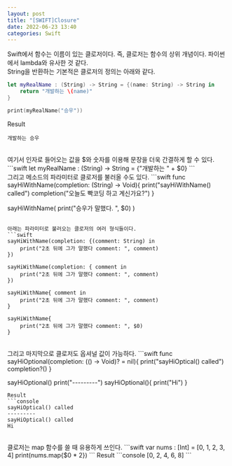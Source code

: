 ```yaml
---
layout: post
title: "[SWIFT]Closure"
date: 2022-06-23 13:40
categories: Swift
---
```

Swift에서 함수는 이름이 있는 클로저이다. 즉, 클로저는 함수의 상위 개념이다. 파이썬에서 lambda와 유사한 것 같다.  
String을 반환하는 기본적은 클로저의 정의는 아래와 같다.
```swift
let myRealName : (String) -> String = {(name: String) -> String in
    return "개발하는 \(name)"
}

print(myRealName("승우"))
```
Result
```console
개발하는 승우
```
<br>
여기서 인자로 들어오는 값을 $와 숫자를 이용해 문장을 더욱 간결하게 할 수 있다.
```swift
let myRealName : (String) -> String = {"개발하는 " + $0}
```
<br>
그리고 메소드의 파라미터로 클로저를 불러올 수도 있다.
```swift
func sayHiWithName(completion: (String) -> Void){
    print("sayHiWithName() called")
    completion("오늘도 빡코딩 하고 계신가요?")
}

sayHiWithName(
    print("승우가 말했다. ", $0)
)
```
  
아래는 파라미터로 불러오는 클로저의 여러 형식들이다.
```swift
sayHiWithName(completion: {(comment: String) in
    print("2초 뒤에 그가 말했다 comment: ", comment)
})

sayHiWithName(completion: { comment in
    print("2초 뒤에 그가 말했다 comment: ", comment)
})

sayHiWithName{ comment in
    print("2초 뒤에 그가 말했다 comment: ", comment)
}

sayHiWithName{
    print("2초 뒤에 그가 말했다 comment: ", $0)
}
```
<br>
그리고 마지막으로 클로저도 옵셔널 값이 가능하다.
```swift
func sayHiOptional(completion: (() -> Void)? = nil){
    print("sayHiOptical() called")
    completion?()
}

sayHiOptional()
print("---------")
sayHiOptional(){
    print("Hi")
}
```
Result
```console
sayHiOptical() called
---------
sayHiOptical() called
Hi
```
<br>
클로저는 map 함수를 쓸 때 유용하게 쓰인다.
```swift
var nums : [Int] = [0, 1, 2, 3, 4]
print(nums.map{$0 * 2})
```
Result
```console
[0, 2, 4, 6, 8]
```
